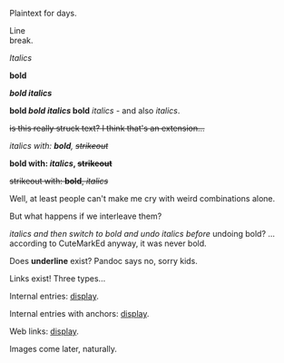 Plaintext for days.

Line  
break.

*Italics*

**bold**

***bold italics***

**bold *bold italics* bold** *italics* - and also _italics_.

~~is this really struck text? I think that's an extension...~~

*italics with: **bold**, ~~strikeout~~*

**bold with: *italics*, ~~strikeout~~**

~~strikeout with: **bold**, *italics*~~

Well, at least people can't make me cry with weird combinations alone.

But what happens if we interleave them?

*italics and then **switch to bold and* undo italics before** undoing bold? ... according to CuteMarkEd anyway, it was never bold.

Does __underline__ exist? Pandoc says no, sorry kids.

Links exist! Three types...

Internal entries: [display](entryid).

Internal entries with anchors: [display](entryid#anchor).

Web links: [display](https://github.com/greysondn/markouli).

Images come later, naturally.
